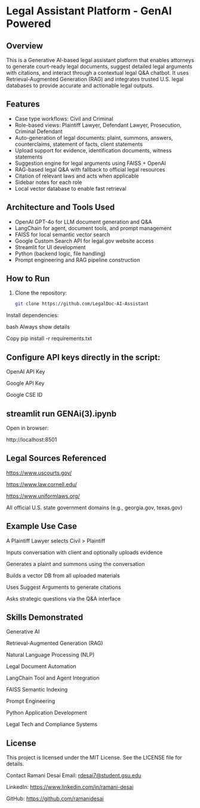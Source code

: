 # Legal Assistant Platform - GenAI Powered

## Overview

This is a Generative AI-based legal assistant platform that enables attorneys to generate court-ready legal documents, suggest detailed legal arguments with citations, and interact through a contextual legal Q&A chatbot. It uses Retrieval-Augmented Generation (RAG) and integrates trusted U.S. legal databases to provide accurate and actionable legal outputs.

## Features

- Case type workflows: Civil and Criminal  
- Role-based views: Plaintiff Lawyer, Defendant Lawyer, Prosecution, Criminal Defendant  
- Auto-generation of legal documents: plaint, summons, answers, counterclaims, statement of facts, client statements  
- Upload support for evidence, identification documents, witness statements  
- Suggestion engine for legal arguments using FAISS + OpenAI  
- RAG-based legal Q&A with fallback to official legal resources  
- Citation of relevant laws and acts when applicable  
- Sidebar notes for each role  
- Local vector database to enable fast retrieval  

## Architecture and Tools Used

- OpenAI GPT-4o for LLM document generation and Q&A  
- LangChain for agent, document tools, and prompt management  
- FAISS for local semantic vector search  
- Google Custom Search API for legal.gov website access  
- Streamlit for UI development  
- Python (backend logic, file handling)  
- Prompt engineering and RAG pipeline construction  

## How to Run

1. Clone the repository:

   ```bash
   git clone https://github.com/LegalDoc-AI-Assistant  
   
Install dependencies:

bash
Always show details

Copy
pip install -r requirements.txt
## Configure API keys directly in the script:

OpenAI API Key

Google API Key

Google CSE ID

## streamlit run GENAi(3).ipynb
Open in browser:

http://localhost:8501

## Legal Sources Referenced
https://www.uscourts.gov/

https://www.law.cornell.edu/

https://www.uniformlaws.org/

All official U.S. state government domains (e.g., georgia.gov, texas.gov)
 
## Example Use Case
A Plaintiff Lawyer selects Civil > Plaintiff

Inputs conversation with client and optionally uploads evidence

Generates a plaint and summons using the conversation

Builds a vector DB from all uploaded materials

Uses Suggest Arguments to generate citations

Asks strategic questions via the Q&A interface

## Skills Demonstrated
Generative AI

Retrieval-Augmented Generation (RAG)

Natural Language Processing (NLP)

Legal Document Automation

LangChain Tool and Agent Integration

FAISS Semantic Indexing

Prompt Engineering

Python Application Development

Legal Tech and Compliance Systems

## License
This project is licensed under the MIT License. See the LICENSE file for details.

Contact
Ramani Desai
Email: rdesai7@student.gsu.edu

LinkedIn: https://www.linkedin.com/in/ramani-desai

GitHub: https://github.com/ramanidesai
